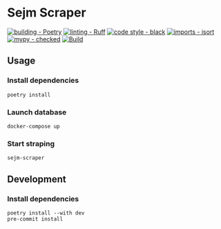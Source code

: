 # Sejm Scraper

[![building - Poetry](https://img.shields.io/endpoint?url=https://raw.githubusercontent.com/python-poetry/website/main/static/badge/v0.json)](https://python-poetry.org/)
[![linting - Ruff](https://img.shields.io/endpoint?url=https://raw.githubusercontent.com/astral-sh/ruff/main/assets/badge/v2.json)](https://github.com/astral-sh/ruff)
[![code style - black](https://img.shields.io/badge/code%20style-black-000000.svg)](https://github.com/psf/black)
[![imports - isort](https://img.shields.io/badge/%20imports-isort-%231674b1?style=flat&labelColor=ef8336)](https://pycqa.github.io/isort/)
[![mypy - checked](https://img.shields.io/badge/mypy-checked-blue.svg)](https://mypy-lang.org/)
[![Build](https://github.com/LuxF3rre/sejm_scraper/actions/workflows/python.yml/badge.svg)](https://github.com/LuxF3rre/sejm_scraper/actions/workflows/python.yml)

## Usage

### Install dependencies

```console
poetry install
```

### Launch database

```console
docker-compose up
```

### Start straping

```console
sejm-scraper
```

## Development

### Install dependencies

```console
poetry install --with dev
pre-commit install
```
